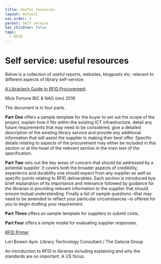 ```yaml
---
title: Useful resources
layout: default
nav_order: 3
parent: Self service
has_children: false
tags:
  - RFID
---
```


# Self service: useful resources

Below is a collection of useful reports, websites, blogposts etc. relevant to different aspects of library self-service:

[A Librarian’s Guide to RFID Procurement](https://nag.org.uk/wp-content/uploads/2019/03/A-Librarians-Guide-to-RFID-Procurement_final-1.pdf).

Mick Fortune BIC & NAG (rev) 2016

The document is in four parts.

**Part One** offers a sample template for the buyer to set out the scope of the project, explain how it fits within the existing ICT infrastructure, detail any future requirements that may need to be considered, give a detailed description of the existing library service and provide any additional information that will assist the supplier in making their best offer. Specific details relating to aspects of the procurement may either be included in this section or at the head of the relevant section in the main text of the specification.

**Part Two** sets out the key areas of concern that should be addressed by a potential supplier. It covers both the broader aspects of credibility, experience and durability one should expect from any supplier as well as specific points relating to RFID deliverables. Each section is introduced bya brief explanation of its importance and relevance followed by guidance for the librarian in providing relevant information to the supplier that should ensure mutual understanding. Finally a list of sample questions –that may need to be amended to reflect your particular circumstances –is offered for you to begin drafting your requirement.

**Part Three** offers an sample template for suppliers to submit costs.

**Part Four** offers a simple model for evaluating supplier responses.

[RFID Primer ](https://galecia.com/content/rfid-primer)

[](https://galecia.com/content/rfid-primer)Lori Bowen Ayre. Library Technology Consultant / The Galecia Group

An introduction to RFID in libraries including explaining and why the standards are so important. A US focus.
